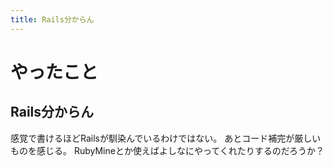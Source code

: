 ```yaml
---
title: Rails分からん
---
```


# やったこと

## Rails分からん

感覚で書けるほどRailsが馴染んでいるわけではない。
あとコード補完が厳しいものを感じる。
RubyMineとか使えばよしなにやってくれたりするのだろうか？

